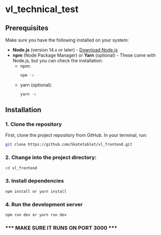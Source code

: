# vl_technical_test


## Prerequisites
Make sure you have the following installed on your system:
- **Node.js** (version 14.x or later) - [Download Node.js](https://nodejs.org/)
- **npm** (Node Package Manager) or **Yarn** (optional) - These come with Node.js, but you can check the installation:
  - npm:
    ```bash
    npm -v
    ```
  - yarn (optional):
    ```bash
    yarn -v
    ```

## Installation

### 1. Clone the repository
First, clone the project repository from GitHub. In your terminal, run:
```bash
git clone https://github.com/Skatetablet/vl_frontend.git
```


### 2. Change into the project directory:

```bash
cd vl_frontend
```

### 3. Install dependencies
```bash
npm install or yarn install 
```

### 4. Run the development server
```bash
npm run dev or yarn run dev 
```

### *** MAKE SURE IT RUNS ON PORT 3000 *** ###


